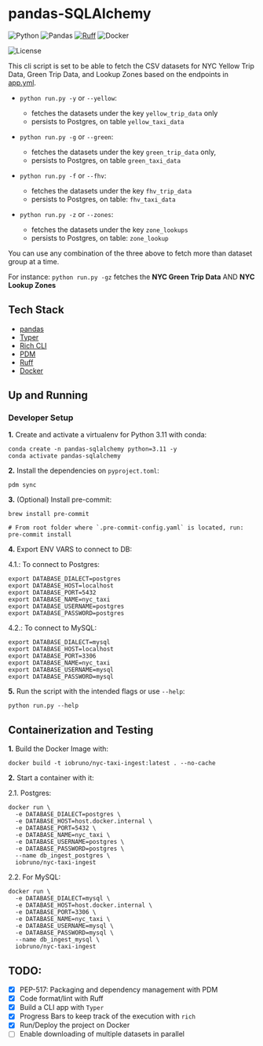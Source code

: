 # pandas-SQLAlchemy

![Python](https://img.shields.io/badge/Python-3.10_|_3.11-4B8BBE.svg?style=flat&logo=python&logoColor=FFD43B&labelColor=306998)
![Pandas](https://img.shields.io/badge/pandas-150458?style=flat&logo=pandas&logoColor=E70488&labelColor=150458)
[![Ruff](https://img.shields.io/endpoint?url=https://raw.githubusercontent.com/astral-sh/ruff/main/assets/badge/v2.json)](https://github.com/astral-sh/ruff)
![Docker](https://img.shields.io/badge/Docker-329DEE?style=flat&logo=docker&logoColor=white&labelColor=329DEE)

![License](https://img.shields.io/badge/license-CC--BY--SA--4.0-31393F?style=flat&logo=creativecommons&logoColor=black&labelColor=white)

This cli script is set to be able to fetch the CSV datasets for NYC Yellow Trip Data, Green Trip Data, and Lookup Zones
based on the endpoints in [app.yml](https://github.com/iobruno/data-engineering-zoomcamp/blob/master/week1/pandas_sqlalchemy/app.yml).

- `python run.py -y` or `--yellow`:
  - fetches the datasets under the key `yellow_trip_data` only
  - persists to Postgres, on table `yellow_taxi_data`
  
- `python run.py -g` or `--green`:
  - fetches the datasets under the key `green_trip_data` only,
  - persists to Postgres, on table `green_taxi_data`

- `python run.py -f` or `--fhv`:
  - fetches the datasets under the key `fhv_trip_data`
  - persists to Postgres, on table: `fhv_taxi_data`

- `python run.py -z` or `--zones`:
  - fetches the datasets under the key `zone_lookups`
  - persists to Postgres, on table: `zone_lookup`

You can use any combination of the three above to fetch more than dataset group at a time.

For instance: `python run.py -gz` fetches the **NYC Green Trip Data** AND **NYC Lookup Zones**


## Tech Stack
- [pandas](https://pandas.pydata.org/docs/user_guide/)
- [Typer](https://typer.tiangolo.com/tutorial/)
- [Rich CLI](https://github.com/Textualize/rich)
- [PDM](https://pdm-project.org/latest/usage/dependency/)
- [Ruff](https://docs.astral.sh/ruff/configuration/)
- [Docker](https://docs.docker.com/get-docker/)


## Up and Running

### Developer Setup

**1.** Create and activate a virtualenv for Python 3.11 with conda:
```shell
conda create -n pandas-sqlalchemy python=3.11 -y
conda activate pandas-sqlalchemy
```

**2.** Install the dependencies on `pyproject.toml`:
```shell
pdm sync
```

**3.** (Optional) Install pre-commit:
```shell
brew install pre-commit

# From root folder where `.pre-commit-config.yaml` is located, run:
pre-commit install
```

**4.** Export ENV VARS to connect to DB:

4.1.: To connect to Postgres:
```shell
export DATABASE_DIALECT=postgres
export DATABASE_HOST=localhost
export DATABASE_PORT=5432
export DATABASE_NAME=nyc_taxi
export DATABASE_USERNAME=postgres
export DATABASE_PASSWORD=postgres
```

4.2.: To connect to MySQL:
```shell
export DATABASE_DIALECT=mysql
export DATABASE_HOST=localhost
export DATABASE_PORT=3306
export DATABASE_NAME=nyc_taxi
export DATABASE_USERNAME=mysql
export DATABASE_PASSWORD=mysql
```

**5.** Run the script with the intended flags or use `--help`:
```shell
python run.py --help
```


## Containerization and Testing

**1.** Build the Docker Image with:

```shell
docker build -t iobruno/nyc-taxi-ingest:latest . --no-cache
```

**2.** Start a container with it:

2.1. Postgres:
```shell
docker run \
  -e DATABASE_DIALECT=postgres \
  -e DATABASE_HOST=host.docker.internal \
  -e DATABASE_PORT=5432 \
  -e DATABASE_NAME=nyc_taxi \
  -e DATABASE_USERNAME=postgres \
  -e DATABASE_PASSWORD=postgres \
  --name db_ingest_postgres \
  iobruno/nyc-taxi-ingest
```

2.2. For MySQL:
```shell
docker run \
  -e DATABASE_DIALECT=mysql \
  -e DATABASE_HOST=host.docker.internal \
  -e DATABASE_PORT=3306 \
  -e DATABASE_NAME=nyc_taxi \
  -e DATABASE_USERNAME=mysql \
  -e DATABASE_PASSWORD=mysql \
  --name db_ingest_mysql \
  iobruno/nyc-taxi-ingest
```


## TODO:
- [x] PEP-517: Packaging and dependency management with PDM
- [x] Code format/lint with Ruff
- [x] Build a CLI app with `Typer`
- [x] Progress Bars to keep track of the execution with `rich`
- [x] Run/Deploy the project on Docker
- [ ] Enable downloading of multiple datasets in parallel